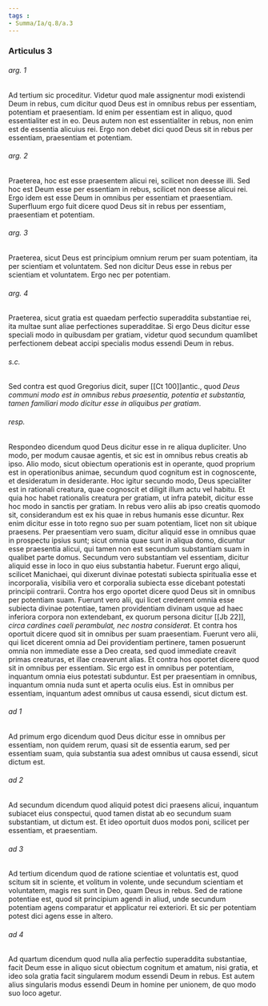 ```yaml
---
tags : 
- Summa/Ia/q.8/a.3
---
```


### Articulus 3

###### arg. 1
Ad tertium sic proceditur. Videtur quod male assignentur modi existendi Deum in rebus, cum dicitur quod Deus est in omnibus rebus per essentiam, potentiam et praesentiam. Id enim per essentiam est in aliquo, quod essentialiter est in eo. Deus autem non est essentialiter in rebus, non enim est de essentia alicuius rei. Ergo non debet dici quod Deus sit in rebus per essentiam, praesentiam et potentiam.

###### arg. 2
Praeterea, hoc est esse praesentem alicui rei, scilicet non deesse illi. Sed hoc est Deum esse per essentiam in rebus, scilicet non deesse alicui rei. Ergo idem est esse Deum in omnibus per essentiam et praesentiam. Superfluum ergo fuit dicere quod Deus sit in rebus per essentiam, praesentiam et potentiam.

###### arg. 3
Praeterea, sicut Deus est principium omnium rerum per suam potentiam, ita per scientiam et voluntatem. Sed non dicitur Deus esse in rebus per scientiam et voluntatem. Ergo nec per potentiam.

###### arg. 4
Praeterea, sicut gratia est quaedam perfectio superaddita substantiae rei, ita multae sunt aliae perfectiones superadditae. Si ergo Deus dicitur esse speciali modo in quibusdam per gratiam, videtur quod secundum quamlibet perfectionem debeat accipi specialis modus essendi Deum in rebus.

###### s.c.
Sed contra est quod Gregorius dicit, super [[Ct 100]]antic., quod *Deus communi modo est in omnibus rebus praesentia, potentia et substantia, tamen familiari modo dicitur esse in aliquibus per gratiam*.

###### resp.
Respondeo dicendum quod Deus dicitur esse in re aliqua dupliciter. Uno modo, per modum causae agentis, et sic est in omnibus rebus creatis ab ipso. Alio modo, sicut obiectum operationis est in operante, quod proprium est in operationibus animae, secundum quod cognitum est in cognoscente, et desideratum in desiderante. Hoc igitur secundo modo, Deus specialiter est in rationali creatura, quae cognoscit et diligit illum actu vel habitu. Et quia hoc habet rationalis creatura per gratiam, ut infra patebit, dicitur esse hoc modo in sanctis per gratiam. In rebus vero aliis ab ipso creatis quomodo sit, considerandum est ex his quae in rebus humanis esse dicuntur. Rex enim dicitur esse in toto regno suo per suam potentiam, licet non sit ubique praesens. Per praesentiam vero suam, dicitur aliquid esse in omnibus quae in prospectu ipsius sunt; sicut omnia quae sunt in aliqua domo, dicuntur esse praesentia alicui, qui tamen non est secundum substantiam suam in qualibet parte domus. Secundum vero substantiam vel essentiam, dicitur aliquid esse in loco in quo eius substantia habetur. Fuerunt ergo aliqui, scilicet Manichaei, qui dixerunt divinae potestati subiecta spiritualia esse et incorporalia, visibilia vero et corporalia subiecta esse dicebant potestati principii contrarii. Contra hos ergo oportet dicere quod Deus sit in omnibus per potentiam suam. Fuerunt vero alii, qui licet crederent omnia esse subiecta divinae potentiae, tamen providentiam divinam usque ad haec inferiora corpora non extendebant, ex quorum persona dicitur [[Jb 22]], *circa cardines caeli perambulat, nec nostra considerat*. Et contra hos oportuit dicere quod sit in omnibus per suam praesentiam. Fuerunt vero alii, qui licet dicerent omnia ad Dei providentiam pertinere, tamen posuerunt omnia non immediate esse a Deo creata, sed quod immediate creavit primas creaturas, et illae creaverunt alias. Et contra hos oportet dicere quod sit in omnibus per essentiam. Sic ergo est in omnibus per potentiam, inquantum omnia eius potestati subduntur. Est per praesentiam in omnibus, inquantum omnia nuda sunt et aperta oculis eius. Est in omnibus per essentiam, inquantum adest omnibus ut causa essendi, sicut dictum est.

###### ad 1
Ad primum ergo dicendum quod Deus dicitur esse in omnibus per essentiam, non quidem rerum, quasi sit de essentia earum, sed per essentiam suam, quia substantia sua adest omnibus ut causa essendi, sicut dictum est.

###### ad 2
Ad secundum dicendum quod aliquid potest dici praesens alicui, inquantum subiacet eius conspectui, quod tamen distat ab eo secundum suam substantiam, ut dictum est. Et ideo oportuit duos modos poni, scilicet per essentiam, et praesentiam.

###### ad 3
Ad tertium dicendum quod de ratione scientiae et voluntatis est, quod scitum sit in sciente, et volitum in volente, unde secundum scientiam et voluntatem, magis res sunt in Deo, quam Deus in rebus. Sed de ratione potentiae est, quod sit principium agendi in aliud, unde secundum potentiam agens comparatur et applicatur rei exteriori. Et sic per potentiam potest dici agens esse in altero.

###### ad 4
Ad quartum dicendum quod nulla alia perfectio superaddita substantiae, facit Deum esse in aliquo sicut obiectum cognitum et amatum, nisi gratia, et ideo sola gratia facit singularem modum essendi Deum in rebus. Est autem alius singularis modus essendi Deum in homine per unionem, de quo modo suo loco agetur.

